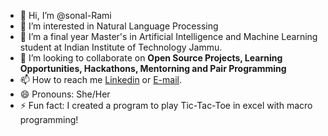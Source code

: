 - 👋 Hi, I’m @sonal-Rami
- 👀 I’m interested in Natural Language Processing
- 🌱 I’m a final year Master's in Artificial Intelligence and Machine Learning student at Indian Institute of Technology Jammu.
- 💞️ I’m looking to collaborate on **Open Source Projects, Learning Opportunities, Hackathons, Mentorning and Pair Programming**
- 📫 How to reach me [Linkedin](https://www.linkedin.com/in/sonal-rami-807b67147/) or [E-mail](sonal.itit29@gmail.com).
- 😄 Pronouns: She/Her
- ⚡ Fun fact: I created a program to play Tic-Tac-Toe in excel with macro programming!
